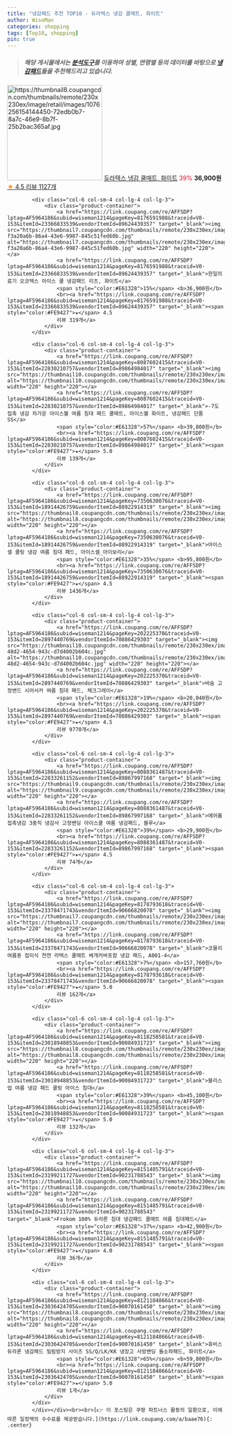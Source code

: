 ```yaml
---
title: "냉감패드 추천 TOP10 - 듀라텍스 냉감 쿨매트, 화이트"
author: WiseMan
categories: shopping
tags: [Top10, shopping]
pin: true
---
```


> ##### 해당 게시물에서는 [**분석도구**](https://itemscout.io/)를 이용하여 **성별**, **연령별** 등의 데이터를 바탕으로 [**냉감패드**](https://link.coupang.com/a/baae76)들을 추천해드리고 있습니다.
<div class="container"><div class="row">
            <div class="col-6 col-sm-4 col-lg-4 col-lg-3">
                <div class="product-container">
                    <a href="https://link.coupang.com/re/AFFSDP?lptag=AF5964186&subid=wiseman1214&pageKey=8059466160&traceid=V0-153&itemId=22848778209&vendorItemId=89675924057" target="_blank"><img src="https://thumbnail8.coupangcdn.com/thumbnails/remote/230x230ex/image/retail/images/1076256154144450-72edb0b7-8a7c-46e9-8b7f-25b2bac365af.jpg" alt="https://thumbnail8.coupangcdn.com/thumbnails/remote/230x230ex/image/retail/images/1076256154144450-72edb0b7-8a7c-46e9-8b7f-25b2bac365af.jpg" width="220" height="220"></a>
                    <a href="https://link.coupang.com/re/AFFSDP?lptag=AF5964186&subid=wiseman1214&pageKey=8059466160&traceid=V0-153&itemId=22848778209&vendorItemId=89675924057" target="_blank">듀라텍스 냉감 쿨매트, 화이트</a>
                    <span style="color:#E61328">39%</span> <b>36,900원</b>
                    <br><a href="https://link.coupang.com/re/AFFSDP?lptag=AF5964186&subid=wiseman1214&pageKey=8059466160&traceid=V0-153&itemId=22848778209&vendorItemId=89675924057" target="_blank"><span style="color:#FE9427">★</span> 4.5
                    리뷰 1127개</a>
                </div>
            </div>
            
            <div class="col-6 col-sm-4 col-lg-4 col-lg-3">
                <div class="product-container">
                    <a href="https://link.coupang.com/re/AFFSDP?lptag=AF5964186&subid=wiseman1214&pageKey=8176591988&traceid=V0-153&itemId=23366833539&vendorItemId=89624439357" target="_blank"><img src="https://thumbnail7.coupangcdn.com/thumbnails/remote/230x230ex/image/retail/images/111580994431139-f3a20a6b-86a4-43e6-9987-845c51fed60b.jpg" alt="https://thumbnail7.coupangcdn.com/thumbnails/remote/230x230ex/image/retail/images/111580994431139-f3a20a6b-86a4-43e6-9987-845c51fed60b.jpg" width="220" height="220"></a>
                    <a href="https://link.coupang.com/re/AFFSDP?lptag=AF5964186&subid=wiseman1214&pageKey=8176591988&traceid=V0-153&itemId=23366833539&vendorItemId=89624439357" target="_blank">한일의료기 오코텍스 아이스 쿨 냉감패드 리츠, 화이트</a>
                    <span style="color:#E61328">15%</span> <b>36,900원</b>
                    <br><a href="https://link.coupang.com/re/AFFSDP?lptag=AF5964186&subid=wiseman1214&pageKey=8176591988&traceid=V0-153&itemId=23366833539&vendorItemId=89624439357" target="_blank"><span style="color:#FE9427">★</span> 4.5
                    리뷰 319개</a>
                </div>
            </div>
            
            <div class="col-6 col-sm-4 col-lg-4 col-lg-3">
                <div class="product-container">
                    <a href="https://link.coupang.com/re/AFFSDP?lptag=AF5964186&subid=wiseman1214&pageKey=8087602415&traceid=V0-153&itemId=22830210757&vendorItemId=89864984017" target="_blank"><img src="https://thumbnail10.coupangcdn.com/thumbnails/remote/230x230ex/image/vendor_inventory/dd81/069fbeb380d7ea84b1e1332fcc2cb0ad60c54d696b92769e658d2aaac7ce.png" alt="https://thumbnail10.coupangcdn.com/thumbnails/remote/230x230ex/image/vendor_inventory/dd81/069fbeb380d7ea84b1e1332fcc2cb0ad60c54d696b92769e658d2aaac7ce.png" width="220" height="220"></a>
                    <a href="https://link.coupang.com/re/AFFSDP?lptag=AF5964186&subid=wiseman1214&pageKey=8087602415&traceid=V0-153&itemId=22830210757&vendorItemId=89864984017" target="_blank">-7도 접촉 냉감 차가운 아이스웰 여름 침대 패드 쿨매트, 아이스웰 화이트, 냉감패드 단품 SS</a>
                    <span style="color:#E61328">57%</span> <b>39,800원</b>
                    <br><a href="https://link.coupang.com/re/AFFSDP?lptag=AF5964186&subid=wiseman1214&pageKey=8087602415&traceid=V0-153&itemId=22830210757&vendorItemId=89864984017" target="_blank"><span style="color:#FE9427">★</span> 5.0
                    리뷰 139개</a>
                </div>
            </div>
            
            <div class="col-6 col-sm-4 col-lg-4 col-lg-3">
                <div class="product-container">
                    <a href="https://link.coupang.com/re/AFFSDP?lptag=AF5964186&subid=wiseman1214&pageKey=7350630076&traceid=V0-153&itemId=18914426759&vendorItemId=88922914319" target="_blank"><img src="https://thumbnail8.coupangcdn.com/thumbnails/remote/230x230ex/image/vendor_inventory/b446/ea99f1e752866f81dd25fa9d87b3d8d5b64af8e2a718555bdd4267af18ea.jpg" alt="https://thumbnail8.coupangcdn.com/thumbnails/remote/230x230ex/image/vendor_inventory/b446/ea99f1e752866f81dd25fa9d87b3d8d5b64af8e2a718555bdd4267af18ea.jpg" width="220" height="220"></a>
                    <a href="https://link.coupang.com/re/AFFSDP?lptag=AF5964186&subid=wiseman1214&pageKey=7350630076&traceid=V0-153&itemId=18914426759&vendorItemId=88922914319" target="_blank">아이스셀 쿨링 냉감 여름 침대 패드, 아이스셀_아이보리</a>
                    <span style="color:#E61328">35%</span> <b>95,800원</b>
                    <br><a href="https://link.coupang.com/re/AFFSDP?lptag=AF5964186&subid=wiseman1214&pageKey=7350630076&traceid=V0-153&itemId=18914426759&vendorItemId=88922914319" target="_blank"><span style="color:#FE9427">★</span> 4.5
                    리뷰 1436개</a>
                </div>
            </div>
            
            <div class="col-6 col-sm-4 col-lg-4 col-lg-3">
                <div class="product-container">
                    <a href="https://link.coupang.com/re/AFFSDP?lptag=AF5964186&subid=wiseman1214&pageKey=202225370&traceid=V0-153&itemId=2897440769&vendorItemId=70886429303" target="_blank"><img src="https://thumbnail10.coupangcdn.com/thumbnails/remote/230x230ex/image/retail/images/2020/05/28/20/8/6a6b173b-48d2-4654-943c-d7d4002b604c.jpg" alt="https://thumbnail10.coupangcdn.com/thumbnails/remote/230x230ex/image/retail/images/2020/05/28/20/8/6a6b173b-48d2-4654-943c-d7d4002b604c.jpg" width="220" height="220"></a>
                    <a href="https://link.coupang.com/re/AFFSDP?lptag=AF5964186&subid=wiseman1214&pageKey=202225370&traceid=V0-153&itemId=2897440769&vendorItemId=70886429303" target="_blank">바숨 고정밴드 시어서커 여름 침대 패드, 체크그레이</a>
                    <span style="color:#E61328">19%</span> <b>20,040원</b>
                    <br><a href="https://link.coupang.com/re/AFFSDP?lptag=AF5964186&subid=wiseman1214&pageKey=202225370&traceid=V0-153&itemId=2897440769&vendorItemId=70886429303" target="_blank"><span style="color:#FE9427">★</span> 4.5
                    리뷰 9770개</a>
                </div>
            </div>
            
            <div class="col-6 col-sm-4 col-lg-4 col-lg-3">
                <div class="product-container">
                    <a href="https://link.coupang.com/re/AFFSDP?lptag=AF5964186&subid=wiseman1214&pageKey=8088361487&traceid=V0-153&itemId=22833261152&vendorItemId=89867997168" target="_blank"><img src="https://thumbnail9.coupangcdn.com/thumbnails/remote/230x230ex/image/vendor_inventory/d259/0cb0279898f005494b7a203da3f91964bdde1d54a08388f06a6bbe57eef3.jpg" alt="https://thumbnail9.coupangcdn.com/thumbnails/remote/230x230ex/image/vendor_inventory/d259/0cb0279898f005494b7a203da3f91964bdde1d54a08388f06a6bbe57eef3.jpg" width="220" height="220"></a>
                    <a href="https://link.coupang.com/re/AFFSDP?lptag=AF5964186&subid=wiseman1214&pageKey=8088361487&traceid=V0-153&itemId=22833261152&vendorItemId=89867997168" target="_blank">에어룸 접촉냉감 3중직 냉감사 고정밴딩 아이스쿨 여름 냉감패드, 블루</a>
                    <span style="color:#E61328">39%</span> <b>29,900원</b>
                    <br><a href="https://link.coupang.com/re/AFFSDP?lptag=AF5964186&subid=wiseman1214&pageKey=8088361487&traceid=V0-153&itemId=22833261152&vendorItemId=89867997168" target="_blank"><span style="color:#FE9427">★</span> 4.5
                    리뷰 74개</a>
                </div>
            </div>
            
            <div class="col-6 col-sm-4 col-lg-4 col-lg-3">
                <div class="product-container">
                    <a href="https://link.coupang.com/re/AFFSDP?lptag=AF5964186&subid=wiseman1214&pageKey=8178793618&traceid=V0-153&itemId=23378471743&vendorItemId=90666820078" target="_blank"><img src="https://thumbnail7.coupangcdn.com/thumbnails/remote/230x230ex/image/vendor_inventory/433d/5147a99417da26266134ece9787613ea0fc336a7870ae554a477aea64f2e.jpg" alt="https://thumbnail7.coupangcdn.com/thumbnails/remote/230x230ex/image/vendor_inventory/433d/5147a99417da26266134ece9787613ea0fc336a7870ae554a477aea64f2e.jpg" width="220" height="220"></a>
                    <a href="https://link.coupang.com/re/AFFSDP?lptag=AF5964186&subid=wiseman1214&pageKey=8178793618&traceid=V0-153&itemId=23378471743&vendorItemId=90666820078" target="_blank">코믈리 여름용 접이식 천연 라텍스 쿨매트 베개커버포함 냉감 패드, A001-4</a>
                    <span style="color:#E61328">7%</span> <b>157,760원</b>
                    <br><a href="https://link.coupang.com/re/AFFSDP?lptag=AF5964186&subid=wiseman1214&pageKey=8178793618&traceid=V0-153&itemId=23378471743&vendorItemId=90666820078" target="_blank"><span style="color:#FE9427">★</span> 5.0
                    리뷰 162개</a>
                </div>
            </div>
            
            <div class="col-6 col-sm-4 col-lg-4 col-lg-3">
                <div class="product-container">
                    <a href="https://link.coupang.com/re/AFFSDP?lptag=AF5964186&subid=wiseman1214&pageKey=8118258581&traceid=V0-153&itemId=23018948853&vendorItemId=90084931723" target="_blank"><img src="https://thumbnail8.coupangcdn.com/thumbnails/remote/230x230ex/image/vendor_inventory/ba0a/bb3e65394669e47e630d84aa6b7a1d6e1c42ac8c9aa574a133045ec2511c.png" alt="https://thumbnail8.coupangcdn.com/thumbnails/remote/230x230ex/image/vendor_inventory/ba0a/bb3e65394669e47e630d84aa6b7a1d6e1c42ac8c9aa574a133045ec2511c.png" width="220" height="220"></a>
                    <a href="https://link.coupang.com/re/AFFSDP?lptag=AF5964186&subid=wiseman1214&pageKey=8118258581&traceid=V0-153&itemId=23018948853&vendorItemId=90084931723" target="_blank">블리스업 여름 냉감 패드 쿨링 아이스 침대</a>
                    <span style="color:#E61328">39%</span> <b>45,100원</b>
                    <br><a href="https://link.coupang.com/re/AFFSDP?lptag=AF5964186&subid=wiseman1214&pageKey=8118258581&traceid=V0-153&itemId=23018948853&vendorItemId=90084931723" target="_blank"><span style="color:#FE9427">★</span> 5.0
                    리뷰 132개</a>
                </div>
            </div>
            
            <div class="col-6 col-sm-4 col-lg-4 col-lg-3">
                <div class="product-container">
                    <a href="https://link.coupang.com/re/AFFSDP?lptag=AF5964186&subid=wiseman1214&pageKey=8151485791&traceid=V0-153&itemId=23199211727&vendorItemId=90231788543" target="_blank"><img src="https://thumbnail10.coupangcdn.com/thumbnails/remote/230x230ex/image/vendor_inventory/9ed7/b83d6d59a76cf2ff79d18394cc87b0c4611e036daaf1a075606fef3968c1.jpg" alt="https://thumbnail10.coupangcdn.com/thumbnails/remote/230x230ex/image/vendor_inventory/9ed7/b83d6d59a76cf2ff79d18394cc87b0c4611e036daaf1a075606fef3968c1.jpg" width="220" height="220"></a>
                    <a href="https://link.coupang.com/re/AFFSDP?lptag=AF5964186&subid=wiseman1214&pageKey=8151485791&traceid=V0-153&itemId=23199211727&vendorItemId=90231788543" target="_blank">Frokom 100% 듀라론 침대 냉감패드 쿨매트 여름 침대패드</a>
                    <span style="color:#E61328">37%</span> <b>42,900원</b>
                    <br><a href="https://link.coupang.com/re/AFFSDP?lptag=AF5964186&subid=wiseman1214&pageKey=8151485791&traceid=V0-153&itemId=23199211727&vendorItemId=90231788543" target="_blank"><span style="color:#FE9427">★</span> 4.0
                    리뷰 36개</a>
                </div>
            </div>
            
            <div class="col-6 col-sm-4 col-lg-4 col-lg-3">
                <div class="product-container">
                    <a href="https://link.coupang.com/re/AFFSDP?lptag=AF5964186&subid=wiseman1214&pageKey=8121184866&traceid=V0-153&itemId=23036424705&vendorItemId=90070161450" target="_blank"><img src="https://thumbnail8.coupangcdn.com/thumbnails/remote/230x230ex/image/vendor_inventory/ef92/7a66c167610f0c12a086d26fb543b168e030f2a86f118096fce13d6c601d.jpeg" alt="https://thumbnail8.coupangcdn.com/thumbnails/remote/230x230ex/image/vendor_inventory/ef92/7a66c167610f0c12a086d26fb543b168e030f2a86f118096fce13d6c601d.jpeg" width="220" height="220"></a>
                    <a href="https://link.coupang.com/re/AFFSDP?lptag=AF5964186&subid=wiseman1214&pageKey=8121184866&traceid=V0-153&itemId=23036424705&vendorItemId=90070161450" target="_blank">휴비스듀라론 냉감패드 밀림방지 사이즈 SS/Q/LK/KK 냉장고 사방밴딩 돌소파패드, 화이트</a>
                    <span style="color:#E61328">65%</span> <b>59,800원</b>
                    <br><a href="https://link.coupang.com/re/AFFSDP?lptag=AF5964186&subid=wiseman1214&pageKey=8121184866&traceid=V0-153&itemId=23036424705&vendorItemId=90070161450" target="_blank"><span style="color:#FE9427">★</span> 5.0
                    리뷰 1개</a>
                </div>
            </div>
            </div></div><br><br>[👉 이 포스팅은 쿠팡 파트너스 활동의 일환으로, 이에 따른 일정액의 수수료를 제공받습니다.](https://link.coupang.com/a/baae76){: .center}